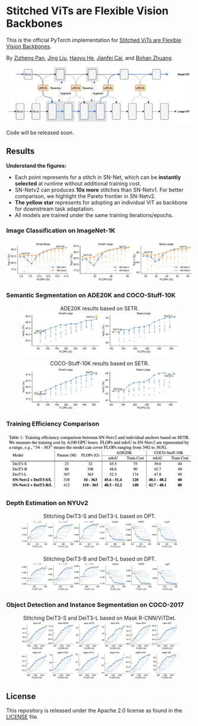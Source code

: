 # Stitched ViTs are Flexible Vision Backbones

This is the official PyTorch implementation for [Stitched ViTs are Flexible Vision Backbones](https://arxiv.org/abs/2307.00154).

By [Zizheng Pan](https://scholar.google.com.au/citations?user=w_VMopoAAAAJ&hl=en), [Jing Liu](https://scholar.google.com.au/citations?user=-lHaZH4AAAAJ), [Haoyu He](https://scholar.google.com/citations?user=aU1zMhUAAAAJ&hl=en),  [Jianfei Cai](https://scholar.google.com/citations?user=N6czCoUAAAAJ&hl=en), and [Bohan Zhuang](https://scholar.google.com.au/citations?user=DFuDBBwAAAAJ).

![framework](.github/framework.jpg)



Code will be released soon.



## Results

**Understand the figures:**

- Each point represents for a stitch in SN-Net, which can be **instantly selected** at runtime without additional training cost.
- SN-Netv2 can produces **10x more** stitches than SN-Netv1. For better comparison, we highlight the Pareto frontier in SN-Netv2. 
- **The yellow star** represents for adopting an individual ViT as backbone for downstream task adaptation.
- All models are trained under the same training iterations/epochs.



### Image Classification on ImageNet-1K

![framework](.github/imagenet_res.jpg)



### Semantic Segmentation on ADE20K and COCO-Stuff-10K

<figure>
  <center> <figcaption>ADE20K results based on SETR.</figcaption></center>
    <img src=".github/ade20K_res.jpg">
</figure>

<figure>
    <center> <figcaption>COCO-Stuff-10K results based on SETR.</figcaption></center>
    <img src=".github/coco_stuff_10k_res.jpg">
</figure>


### Training Efficiency Comparison

![framework](.github/train_effciency.jpg)



### Depth Estimation on NYUv2

<figure>
  <center> <figcaption>Stitching DeiT3-S and DeiT3-L based on DPT.</figcaption></center>
  <img src=".github/nyu_sl.jpg">
</figure>


<figure>

  <center> <figcaption>Stitching DeiT3-B and DeiT3-L based on DPT.</figcaption></center>
   <img src=".github/nyu_bl.jpg">
</figure>



### Object Detection and Instance Segmentation on COCO-2017


<figure>
  <center> <figcaption>Stitching DeiT3-S and DeiT3-L based on Mask R-CNN/ViTDet.</figcaption></center>
  <img src=".github/coco_res.jpg">
</figure>


## License

This repository is released under the Apache 2.0 license as found in the [LICENSE](https://github.com/ziplab/SN-Netv2/blob/main/LICENSE) file.
